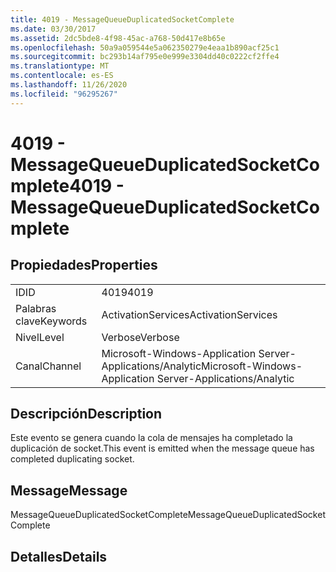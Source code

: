```yaml
---
title: 4019 - MessageQueueDuplicatedSocketComplete
ms.date: 03/30/2017
ms.assetid: 2dc5bde8-4f98-45ac-a768-50d417e8b65e
ms.openlocfilehash: 50a9a059544e5a062350279e4eaa1b890acf25c1
ms.sourcegitcommit: bc293b14af795e0e999e3304dd40c0222cf2ffe4
ms.translationtype: MT
ms.contentlocale: es-ES
ms.lasthandoff: 11/26/2020
ms.locfileid: "96295267"
---
```

# <a name="4019---messagequeueduplicatedsocketcomplete"></a><span data-ttu-id="46972-102">4019 - MessageQueueDuplicatedSocketComplete</span><span class="sxs-lookup"><span data-stu-id="46972-102">4019 - MessageQueueDuplicatedSocketComplete</span></span>

## <a name="properties"></a><span data-ttu-id="46972-103">Propiedades</span><span class="sxs-lookup"><span data-stu-id="46972-103">Properties</span></span>  
  
|||  
|-|-|  
|<span data-ttu-id="46972-104">ID</span><span class="sxs-lookup"><span data-stu-id="46972-104">ID</span></span>|<span data-ttu-id="46972-105">4019</span><span class="sxs-lookup"><span data-stu-id="46972-105">4019</span></span>|  
|<span data-ttu-id="46972-106">Palabras clave</span><span class="sxs-lookup"><span data-stu-id="46972-106">Keywords</span></span>|<span data-ttu-id="46972-107">ActivationServices</span><span class="sxs-lookup"><span data-stu-id="46972-107">ActivationServices</span></span>|  
|<span data-ttu-id="46972-108">Nivel</span><span class="sxs-lookup"><span data-stu-id="46972-108">Level</span></span>|<span data-ttu-id="46972-109">Verbose</span><span class="sxs-lookup"><span data-stu-id="46972-109">Verbose</span></span>|  
|<span data-ttu-id="46972-110">Canal</span><span class="sxs-lookup"><span data-stu-id="46972-110">Channel</span></span>|<span data-ttu-id="46972-111">Microsoft-Windows-Application Server-Applications/Analytic</span><span class="sxs-lookup"><span data-stu-id="46972-111">Microsoft-Windows-Application Server-Applications/Analytic</span></span>|  
  
## <a name="description"></a><span data-ttu-id="46972-112">Descripción</span><span class="sxs-lookup"><span data-stu-id="46972-112">Description</span></span>  

 <span data-ttu-id="46972-113">Este evento se genera cuando la cola de mensajes ha completado la duplicación de socket.</span><span class="sxs-lookup"><span data-stu-id="46972-113">This event is emitted when the message queue has completed duplicating socket.</span></span>  
  
## <a name="message"></a><span data-ttu-id="46972-114">Message</span><span class="sxs-lookup"><span data-stu-id="46972-114">Message</span></span>  

 <span data-ttu-id="46972-115">MessageQueueDuplicatedSocketComplete</span><span class="sxs-lookup"><span data-stu-id="46972-115">MessageQueueDuplicatedSocketComplete</span></span>  
  
## <a name="details"></a><span data-ttu-id="46972-116">Detalles</span><span class="sxs-lookup"><span data-stu-id="46972-116">Details</span></span>
